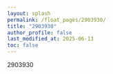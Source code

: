 ```yaml
---
layout: splash
permalink: /float_pages/2903930/
title: "2903930"
author_profile: false
last_modified_at: 2025-06-13
toc: false
---
```

 
2903930
